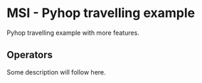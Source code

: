 MSI - Pyhop travelling example
==============================

Pyhop travelling example with more features.

## Operators

Some description will follow here.